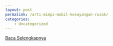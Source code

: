```yaml
---
layout: post
permalink: /arti-mimpi-mobil-kesayangan-rusak/
categories:
    - Uncategorized
---
```


[Baca Selengkapnya](/10)